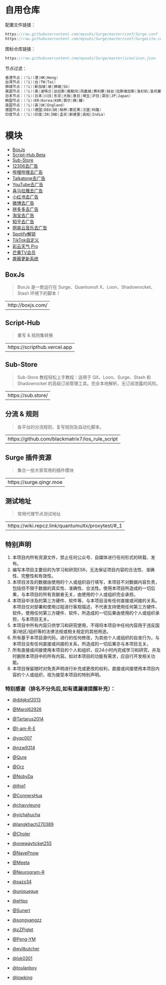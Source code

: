 # 自用仓库

配置文件链接：<br>
```Java
https://raw.githubusercontent.com/myouhi/Surge/master/conf/Surge.conf
https://raw.githubusercontent.com/myouhi/Surge/master/conf/SurgeLite.conf
```
图标仓库链接：<br>
```Java
https://raw.githubusercontent.com/myouhi/Surge/master/icon/icon.json
```
节点过滤：<br>
```Java
香港节点：(?i)(港|HK|Hong)
台湾节点：(?i)(台|TW|Tai)
狮城节点：(?i)(新加坡|坡|狮城|SG)
美国节点：(?i)(美|波特兰|达拉斯|俄勒冈|凤凰城|费利蒙|硅谷|拉斯维加斯|洛杉矶|圣何塞|圣克拉拉|西雅图|芝加哥|US|United States)
日本节点：(?i)(日本|川日|东京|大阪|泉日|埼玉|沪日|深日|JP|Japan)
韩国节点：(?i)(KR|Korea|KOR|首尔|韩|韓)
英国节点：(?i)(英|UK|England)
德国节点：(?i)(德国|DEU|DE|柏林|慕尼黑|汉堡|科隆)
印度节点：(?i)(印度|IN|IND|孟买|新德里|高知|India)
```

# 模块

* [BoxJs](https://raw.githubusercontent.com/myouhi/Surge/master/module/BoxJs.sgmodule)
* [Script-Hub.Beta](https://raw.githubusercontent.com/myouhi/Surge/master/module/Script-Hub.Beta.sgmodule)
* [Sub-Store](https://raw.githubusercontent.com/myouhi/Surge/master/module/Sub-Store.sgmodule)
* [12306去广告](https://raw.githubusercontent.com/myouhi/Surge/master/module/12306.sgmodule)
* [哔哩哔哩去广告](https://raw.githubusercontent.com/myouhi/Surge/master/module/BiliBili.sgmodule)
* [Talkatone去广告](https://raw.githubusercontent.com/myouhi/Surge/master/module/Talkatone.sgmodule)
* [YouTube去广告](https://raw.githubusercontent.com/myouhi/Surge/master/module/YouTube.sgmodule)
* [喜马拉雅去广告](https://raw.githubusercontent.com/myouhi/Surge/master/module/Xmlya.sgmodule)
* [小红书去广告](https://raw.githubusercontent.com/myouhi/Surge/master/module/XiaoHongShu.sgmodule)
* [微博去广告](https://raw.githubusercontent.com/myouhi/Surge/master/module/WeiBo.sgmodule)
* [拼多多去广告](https://raw.githubusercontent.com/myouhi/Surge/master/module/PinDuoDuo.sgmodule)
* [淘宝去广告](https://raw.githubusercontent.com/myouhi/Surge/master/module/TaoBao.sgmodule)
* [知乎去广告](https://raw.githubusercontent.com/myouhi/Surge/master/module/ZhiHu.sgmodule)
* [网易云音乐去广告](https://raw.githubusercontent.com/myouhi/Surge/master/module/NetEaseMusic.sgmodule)
* [Spotify解锁](https://raw.githubusercontent.com/myouhi/Surge/master/module/Spotify.sgmodule)
* [TikTok自定义](https://raw.githubusercontent.com/myouhi/Surge/master/module/TikTok.sgmodule)
* [彩云天气 Pro](https://raw.githubusercontent.com/myouhi/Surge/master/module/CaiYun.sgmodule)
* [芒果TV会员](https://raw.githubusercontent.com/myouhi/Surge/master/module/MangGuoTV.sgmodule)
* [屏蔽更新系统](https://raw.githubusercontent.com/myouhi/Surge/master/module/BlockUpdate.sgmodule)

## BoxJs
> BoxJs 是一款运行在 Surge、Quantumult X、Loon、Shadowrocket、Stash 环境下的脚本！
<table>
  <tr>
    <td>http://boxjs.com/</td>
  </tr>
</table>

## Script-Hub
> 重写 & 规则集转换
<table>
  <tr>
    <td>https://scripthub.vercel.app</td>
  </tr>
</table>

## Sub-Store
> Sub-Store 教程轻松上手教程：适用于 QX、Loon、Surge、Stash 和 Shadowrocket 的高级订阅管理工具。完全本地解析，无订阅泄露的风险。
<table>
  <tr>
    <td>https://sub.store/</td>
  </tr>
</table>

## 分流 & 规则
> 各平台的分流规则、复写规则及自动化脚本。
<table>
  <tr>
    <td>https://github.com/blackmatrix7/ios_rule_script</td>
  </tr>
</table>

## Surge 插件资源
> 集合一些大家常用的插件模块
<table>
  <tr>
    <td>https://surge.qingr.moe</td>
  </tr>
</table>

## 测试地址
> 常用代理节点测试地址
<table>
  <tr>
    <td>https://wiki.repcz.link/quantumultx/proxytest/#_1</td>
  </tr>
</table>

## 特别声明

1. 本项目内所有资源文件，禁止任何公众号、自媒体进行任何形式的转载、发布。
2. 编写本项目主要目的为学习和研究ES6，无法保证项目内容的合法性、准确性、完整性和有效性。
3. 本项目涉及的数据由使用的个人或组织自行填写，本项目不对数据内容负责，包括但不限于数据的真实性、准确性、合法性。使用本项目所造成的一切后果，与本项目的所有贡献者无关，由使用的个人或组织完全承担。
4. 本项目中涉及的第三方硬件、软件等，与本项目没有任何直接或间接的关系。本项目仅对部署和使用过程进行客观描述，不代表支持使用任何第三方硬件、软件。使用任何第三方硬件、软件，所造成的一切后果由使用的个人或组织承担，与本项目无关。
5. 本项目中所有内容只供学习和研究使用，不得将本项目中任何内容用于违反国家/地区/组织等的法律法规或相关规定的其他用途。
6. 所有基于本项目源代码，进行的任何修改，为其他个人或组织的自发行为，与本项目没有任何直接或间接的关系，所造成的一切后果亦与本项目无关。
7. 所有直接或间接使用本项目的个人和组织，应24小时内完成学习和研究，并及时删除本项目中的所有内容。如对本项目的功能有需求，应自行开发相关功能。
8. 本项目保留随时对免责声明进行补充或更改的权利，直接或间接使用本项目内容的个人或组织，视为接受本项目的特别声明。

### 特别感谢（排名不分先后,如有遗漏请提醒补充）：

* [@ddgksf2013](https://github.com/ddgksf2013)

* [@Marol62926](https://github.com/Marol62926)

* [@Tartarus2014](https://github.com/Tartarus2014)

* [@I-am-R-E](https://github.com/I-am-R-E)

* [@yqc007](https://github.com/yqc007)

* [@nzw9314](https://github.com/nzw9314)

* [@Qure](https://github.com/Koolson/Qure)

* [@Orz](https://github.com/Orz-3/mini)

* [@NobyDa](https://github.com/NobyDa)

* [@lhie1](https://github.com/lhie1)

* [@ConnersHua](https://github.com/ConnersHua)

* [@chavyleung](https://github.com/chavyleung)

* [@yichahucha](https://github.com/yichahucha)

* [@langkhach270389](https://github.com/langkhach270389)

* [@Choler](https://github.com/Choler)

* [@onewayticket255](https://github.com/onewayticket255)

* [@NavePnow](https://github.com/NavePnow)

* [@Meeta](https://github.com/MeetaGit)

* [@Neurogram-R](https://github.com/Neurogram-R)

* [@sazs34](https://github.com/sazs34)

* [@uniqueque](https://github.com/uniqueque)

* [@eHpo](https://github.com/eHpo1/Rules)

* [@Sunert](https://github.com/Sunert/Scripts)

* [@songyangzz](https://github.com/songyangzz/QuantumultX.git)

* [@zZPiglet](https://github.com/zZPiglet/Task.git)

* [@Peng-YM](https://github.com/Peng-YM/QuanX)

* [@evilbutcher](https://github.com/evilbutcher/Quantumult_X/tree/master)

* [@lxk0301](https://gitee.com/lxk0301/jd_scripts/tree/master/)

* [@toulanboy](https://github.com/toulanboy/scripts)

* [@lowking](https://github.com/lowking/Scripts)
